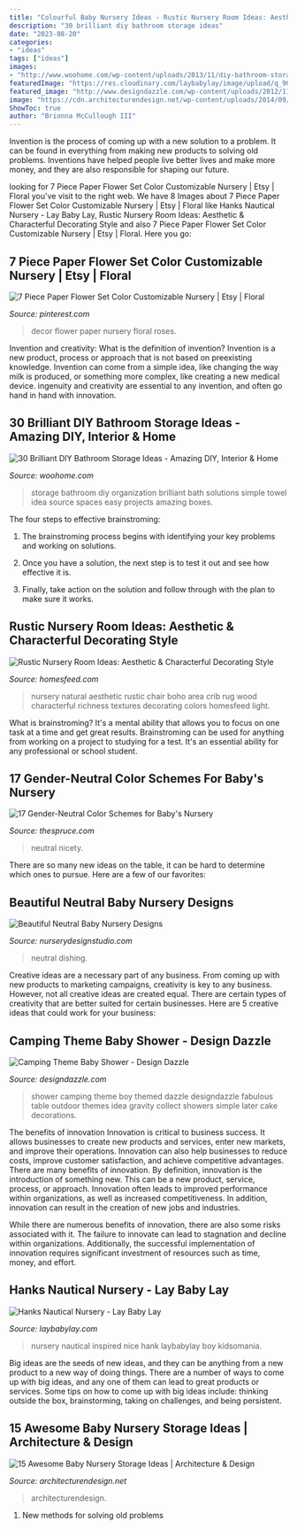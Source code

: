 ```yaml
---
title: "Colourful Baby Nursery Ideas - Rustic Nursery Room Ideas: Aesthetic &amp; Characterful Decorating Style"
description: "30 brilliant diy bathroom storage ideas"
date: "2023-08-20"
categories:
- "ideas"
tags: ["ideas"]
images:
- "http://www.woohome.com/wp-content/uploads/2013/11/diy-bathroom-storage-ideas-10.jpg"
featuredImage: "https://res.cloudinary.com/laybabylay/image/upload/q_90,w_1200/hank_s_nursery_1_c19aqr.jpg"
featured_image: "http://www.designdazzle.com/wp-content/uploads/2012/11/2331.jpg"
image: "https://cdn.architecturendesign.net/wp-content/uploads/2014/09/1610.jpg"
ShowToc: true
author: "Brionna McCullough III"
---
```



Invention is the process of coming up with a new solution to a problem. It can be found in everything from making new products to solving old problems. Inventions have helped people live better lives and make more money, and they are also responsible for shaping our future.

	

		
looking for 7 Piece Paper Flower Set Color Customizable Nursery | Etsy | Floral you've visit to the right web. We have 8 Images about 7 Piece Paper Flower Set Color Customizable Nursery | Etsy | Floral like Hanks Nautical Nursery - Lay Baby Lay, Rustic Nursery Room Ideas: Aesthetic &amp; Characterful Decorating Style and also 7 Piece Paper Flower Set Color Customizable Nursery | Etsy | Floral. Here you go:
		
    
## 7 Piece Paper Flower Set Color Customizable Nursery | Etsy | Floral

<img loading=lazy src="https://i.pinimg.com/736x/fa/31/b4/fa31b463ea08b88cd77e5dfb6105bb90.jpg" onerror="this.onerror=null;this.src='https://tse3.mm.bing.net/th?id=OIP.IGbCBKHZ9FenQXlCIvrgywHaJ3&amp;pid=15.1';" alt="7 Piece Paper Flower Set Color Customizable Nursery | Etsy | Floral">

_Source: pinterest.com_

>decor flower paper nursery floral roses. 

	

Invention and creativity: What is the definition of invention?
Invention is a new product, process or approach that is not based on preexisting knowledge. Invention can come from a simple idea, like changing the way milk is produced, or something more complex, like creating a new medical device. ingenuity and creativity are essential to any invention, and often go hand in hand with innovation.

    
## 30 Brilliant DIY Bathroom Storage Ideas - Amazing DIY, Interior &amp; Home

<img loading=lazy src="http://www.woohome.com/wp-content/uploads/2013/11/diy-bathroom-storage-ideas-10.jpg" onerror="this.onerror=null;this.src='https://tse1.mm.bing.net/th?id=OIP.eDQrBpgiEROAvGKM8EPjCwHaJ4&amp;pid=15.1';" alt="30 Brilliant DIY Bathroom Storage Ideas - Amazing DIY, Interior &amp; Home">

_Source: woohome.com_

>storage bathroom diy organization brilliant bath solutions simple towel idea source spaces easy projects amazing boxes. 

	

The four steps to effective brainstroming:
1. The brainstroming process begins with identifying your key problems and working on solutions.
2. Once you have a solution, the next step is to test it out and see how effective it is.

3. Finally, take action on the solution and follow through with the plan to make sure it works.

    
## Rustic Nursery Room Ideas: Aesthetic &amp; Characterful Decorating Style

<img loading=lazy src="http://homesfeed.com/wp-content/uploads/2018/06/rustic-boho-nursery-room-idea-ethnic-area-rug-light-wood-baby-crib-light-wood-nursery-chair-natural-fiber-made-pouch-light-wood-floors.jpg" onerror="this.onerror=null;this.src='https://tse4.mm.bing.net/th?id=OIP.NrSqA5haXNHw6DKB6vztfAHaJQ&amp;pid=15.1';" alt="Rustic Nursery Room Ideas: Aesthetic &amp; Characterful Decorating Style">

_Source: homesfeed.com_

>nursery natural aesthetic rustic chair boho area crib rug wood characterful richness textures decorating colors homesfeed light. 

	

What is brainstroming? It's a mental ability that allows you to focus on one task at a time and get great results. Brainstroming can be used for anything from working on a project to studying for a test. It's an essential ability for any professional or school student.

    
## 17 Gender-Neutral Color Schemes For Baby&#039;s Nursery

<img loading=lazy src="https://www.thespruce.com/thmb/1uXXHVxVaGCZhv7v56DmQhx6KnU=/960x0/filters:no_upscale():max_bytes(150000):strip_icc()/RainbowNursery-56aa969a3df78cf772b45197.jpg" onerror="this.onerror=null;this.src='https://tse4.mm.bing.net/th?id=OIP.a9y_WUPisF17409hSiNpcwHaJ4&amp;pid=15.1';" alt="17 Gender-Neutral Color Schemes for Baby&#039;s Nursery">

_Source: thespruce.com_

>neutral nicety. 

	

There are so many new ideas on the table, it can be hard to determine which ones to pursue. Here are a few of our favorites: 

    
## Beautiful Neutral Baby Nursery Designs

<img loading=lazy src="https://www.nurserydesignstudio.com/wp-content/uploads/2020/04/neutral-nursery-ideas-6.png" onerror="this.onerror=null;this.src='https://tse2.mm.bing.net/th?id=OIP.FQYfnig-nwQOurqI9ZvQJQHaLH&amp;pid=15.1';" alt="Beautiful Neutral Baby Nursery Designs">

_Source: nurserydesignstudio.com_

>neutral dishing. 

	

Creative ideas are a necessary part of any business. From coming up with new products to marketing campaigns, creativity is key to any business. However, not all creative ideas are created equal. There are certain types of creativity that are better suited for certain businesses. Here are 5 creative ideas that could work for your business:

    
## Camping Theme Baby Shower - Design Dazzle

<img loading=lazy src="http://www.designdazzle.com/wp-content/uploads/2012/11/2331.jpg" onerror="this.onerror=null;this.src='https://tse4.mm.bing.net/th?id=OIP.Jup--osfISxodHtAbNVfiwAAAA&amp;pid=15.1';" alt="Camping Theme Baby Shower - Design Dazzle">

_Source: designdazzle.com_

>shower camping theme boy themed dazzle designdazzle fabulous table outdoor themes idea gravity collect showers simple later cake decorations. 

	

The benefits of innovation
Innovation is critical to business success. It allows businesses to create new products and services, enter new markets, and improve their operations. Innovation can also help businesses to reduce costs, improve customer satisfaction, and achieve competitive advantages.
There are many benefits of innovation. By definition, innovation is the introduction of something new. This can be a new product, service, process, or approach. Innovation often leads to improved performance within organizations, as well as increased competitiveness. In addition, innovation can result in the creation of new jobs and industries.

While there are numerous benefits of innovation, there are also some risks associated with it. The failure to innovate can lead to stagnation and decline within organizations. Additionally, the successful implementation of innovation requires significant investment of resources such as time, money, and effort.

    
## Hanks Nautical Nursery - Lay Baby Lay

<img loading=lazy src="https://res.cloudinary.com/laybabylay/image/upload/q_90,w_1200/hank_s_nursery_1_c19aqr.jpg" onerror="this.onerror=null;this.src='https://tse3.mm.bing.net/th?id=OIP.gni6Pd4MkwGqt39jZ_JcRgHaLH&amp;pid=15.1';" alt="Hanks Nautical Nursery - Lay Baby Lay">

_Source: laybabylay.com_

>nursery nautical inspired nice hank laybabylay boy kidsomania. 

	

Big ideas are the seeds of new ideas, and they can be anything from a new product to a new way of doing things. There are a number of ways to come up with big ideas, and any one of them can lead to great products or services. Some tips on how to come up with big ideas include: thinking outside the box, brainstorming, taking on challenges, and being persistent.

    
## 15 Awesome Baby Nursery Storage Ideas | Architecture &amp; Design

<img loading=lazy src="https://cdn.architecturendesign.net/wp-content/uploads/2014/09/1610.jpg" onerror="this.onerror=null;this.src='https://tse2.mm.bing.net/th?id=OIP.zggvcSd3BG-Se7QsO7PB9wHaLD&amp;pid=15.1';" alt="15 Awesome Baby Nursery Storage Ideas | Architecture &amp; Design">

_Source: architecturendesign.net_

>architecturendesign. 

	

1. New methods for solving old problems

